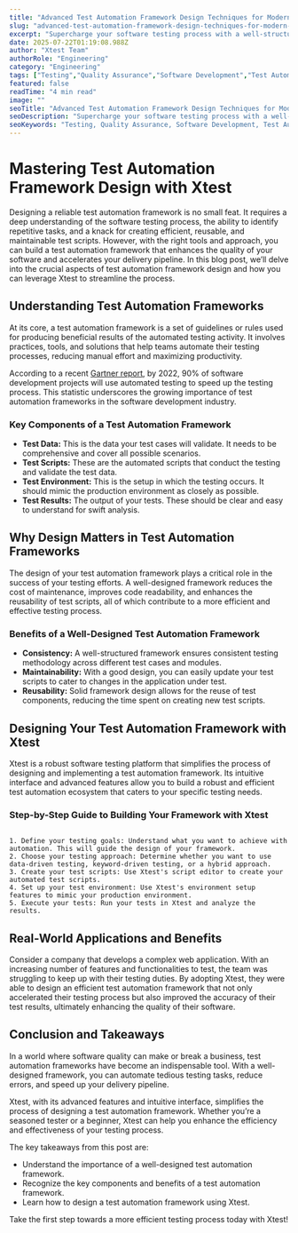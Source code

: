 ```yaml
---
title: "Advanced Test Automation Framework Design Techniques for Modern Development"
slug: "advanced-test-automation-framework-design-techniques-for-modern-development"
excerpt: "Supercharge your software testing process with a well-structured Test Automation Framework Design. Uncover the secrets to creating an efficient, robust, and adaptable framework that can significantly reduce testing time and enhance product quality. Get ready to revolutionize your QA process and boost your softwares reliability with this in-depth guide."
date: 2025-07-22T01:19:08.988Z
author: "Xtest Team"
authorRole: "Engineering"
category: "Engineering"
tags: ["Testing","Quality Assurance","Software Development","Test Automation","CI/CD"]
featured: false
readTime: "4 min read"
image: ""
seoTitle: "Advanced Test Automation Framework Design Techniques for Modern Development"
seoDescription: "Supercharge your software testing process with a well-structured Test Automation Framework Design. Uncover the secrets to creating an efficient, robust, and adaptable framework that can significantly reduce testing time and enhance product quality. Get ready to revolutionize your QA process and boost your softwares reliability with this in-depth guide."
seoKeywords: "Testing, Quality Assurance, Software Development, Test Automation, CI/CD"
---
```


# Mastering Test Automation Framework Design with Xtest

Designing a reliable test automation framework is no small feat. It requires a deep understanding of the software testing process, the ability to identify repetitive tasks, and a knack for creating efficient, reusable, and maintainable test scripts. However, with the right tools and approach, you can build a test automation framework that enhances the quality of your software and accelerates your delivery pipeline. In this blog post, we’ll delve into the crucial aspects of test automation framework design and how you can leverage Xtest to streamline the process.

## Understanding Test Automation Frameworks

At its core, a test automation framework is a set of guidelines or rules used for producing beneficial results of the automated testing activity. It involves practices, tools, and solutions that help teams automate their testing processes, reducing manual effort and maximizing productivity.

According to a recent [Gartner report](https://www.gartner.com/), by 2022, 90% of software development projects will use automated testing to speed up the testing process. This statistic underscores the growing importance of test automation frameworks in the software development industry.

### Key Components of a Test Automation Framework

*   **Test Data:** This is the data your test cases will validate. It needs to be comprehensive and cover all possible scenarios.
*   **Test Scripts:** These are the automated scripts that conduct the testing and validate the test data.
*   **Test Environment:** This is the setup in which the testing occurs. It should mimic the production environment as closely as possible.
*   **Test Results:** The output of your tests. These should be clear and easy to understand for swift analysis.

## Why Design Matters in Test Automation Frameworks

The design of your test automation framework plays a critical role in the success of your testing efforts. A well-designed framework reduces the cost of maintenance, improves code readability, and enhances the reusability of test scripts, all of which contribute to a more efficient and effective testing process.

### Benefits of a Well-Designed Test Automation Framework

*   **Consistency:** A well-structured framework ensures consistent testing methodology across different test cases and modules.
*   **Maintainability:** With a good design, you can easily update your test scripts to cater to changes in the application under test.
*   **Reusability:** Solid framework design allows for the reuse of test components, reducing the time spent on creating new test scripts.

## Designing Your Test Automation Framework with Xtest

Xtest is a robust software testing platform that simplifies the process of designing and implementing a test automation framework. Its intuitive interface and advanced features allow you to build a robust and efficient test automation ecosystem that caters to your specific testing needs.

### Step-by-Step Guide to Building Your Framework with Xtest

```

1. Define your testing goals: Understand what you want to achieve with automation. This will guide the design of your framework.
2. Choose your testing approach: Determine whether you want to use data-driven testing, keyword-driven testing, or a hybrid approach.
3. Create your test scripts: Use Xtest's script editor to create your automated test scripts. 
4. Set up your test environment: Use Xtest's environment setup features to mimic your production environment.
5. Execute your tests: Run your tests in Xtest and analyze the results.
```

## Real-World Applications and Benefits

Consider a company that develops a complex web application. With an increasing number of features and functionalities to test, the team was struggling to keep up with their testing duties. By adopting Xtest, they were able to design an efficient test automation framework that not only accelerated their testing process but also improved the accuracy of their test results, ultimately enhancing the quality of their software.

## Conclusion and Takeaways

In a world where software quality can make or break a business, test automation frameworks have become an indispensable tool. With a well-designed framework, you can automate tedious testing tasks, reduce errors, and speed up your delivery pipeline.

Xtest, with its advanced features and intuitive interface, simplifies the process of designing a test automation framework. Whether you’re a seasoned tester or a beginner, Xtest can help you enhance the efficiency and effectiveness of your testing process.

The key takeaways from this post are:

*   Understand the importance of a well-designed test automation framework.
*   Recognize the key components and benefits of a test automation framework.
*   Learn how to design a test automation framework using Xtest.

Take the first step towards a more efficient testing process today with Xtest!